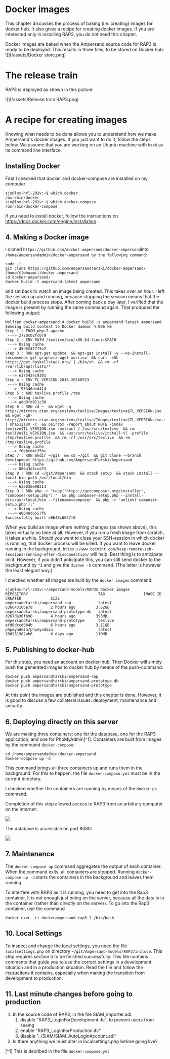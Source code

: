 # Docker images

This chapter discusses the process of baking (i.e. creating) images for docker hub. It also gives a recipe for creating docker images. If you are interested only in installing RAP3, you do not need this chapter.

Docker images are baked when the Ampersand source code for RAP3 is ready to be deployed. This results in three files, to be stored on Docker hub:  
![](/assets/Docker store.png)

# The release train

RAP3 is deployed as shown in this picture

![](/assets/Release train RAP3.png)

# A recipe for creating images

Knowing what needs to be done allows you to understand how we make Ampersand's docker images. If you just want to do it, follow the steps below. We assume that you are working on an Ubuntu machine with `bash` as its command line interface.

## Installing Docker

First I checked that docker and docker-compose are installed on my computer:

```
sjo@lnx-hrl-202v:~$ which docker
/usr/bin/docker
sjo@lnx-hrl-202v:~$ which docker-compose
/usr/bin/docker-compose
```
If you need to install docker, follow the instructions on https://docs.docker.com/engine/installation .

## 4. Making a Docker image

I cloned `https://github.com/docker-ampersand/docker-ampersand`into `/home/ampersandadmin/docker-ampersand by the following command`:

```
sudo -i
git clone https://github.com/AmpersandTarski/docker-ampersand/ /home/$(whoami)/docker-ampersand
cd docker-ampersand/
docker build -t ampersand:latest ampersand
```

and sat back to watch an image being created. This takes over an hour. I left the session up and running, because stopping the session means that the docker build process stops. After coming back a day later, I verified that the image is present by running the same command again. That produced the following output:

```
Wolfram docker-ampersand # docker build -t ampersand:latest ampersand
Sending build context to Docker daemon 4.096 kB
Step 1 : FROM php:7-apache
 ---> 2720c02fc079
Step 2 : ENV PATH /texlive/bin/x86_64-linux:$PATH
 ---> Using cache
 ---> 45d62477f5e2
Step 3 : RUN apt-get update  && apt-get install -y --no-install-recommends git graphviz wget xorriso  && curl -sSL https://get.haskellstack.org/ | /bin/sh  && rm -rf /var/lib/apt/lists/*
 ---> Using cache
 ---> e37542ec9301
Step 4 : ENV TL_VERSION 2016-20160523
 ---> Using cache
 ---> f95346ded414
Step 5 : ADD texlive.profile /tmp
 ---> Using cache
 ---> add9fd911c38
Step 6 : RUN cd ~  && wget -q   http://mirrors.ctan.org/systems/texlive/Images/texlive$TL_VERSION.iso  && wget -qO- http://mirrors.ctan.org/systems/texlive/Images/texlive$TL_VERSION.iso.sha512 | sha512sum -c  && osirrox -report_about NOTE -indev texlive$TL_VERSION.iso -extract / /usr/src/texlive  && rm texlive$TL_VERSION.iso  && /usr/src/texlive/install-tl -profile /tmp/texlive.profile  && rm -rf /usr/src/texlive  && rm /tmp/texlive.profile
 ---> Using cache
 ---> f0ebcd4cf50c
Step 7 : RUN mkdir ~/git  && cd ~/git  && git clone --branch development https://github.com/AmpersandTarski/Ampersand
 ---> Using cache
 ---> 08643d5cce73
Step 8 : RUN cd ~/git/Ampersand  && stack setup  && stack install --local-bin-path /usr/local/bin
 ---> Using cache
 ---> 636036e98214
Step 9 : RUN php -r "copy('https://getcomposer.org/installer', 'composer-setup.php');"  && php composer-setup.php --install-dir=/usr/local/bin --filename=composer  && php -r "unlink('composer-setup.php');"
 ---> Using cache
 ---> e8648c6657f6
Successfully built e8648c6657f6
```

When you build an image where nothing changes \(as shown above\), this takes virtually no time at all. However, if you run a fresh image from scratch, it takes a while. Should you want to close your SSH-session in which docker is running, that docker process will be killed. If you want to leave docker running in the background, `https://www.tecmint.com/keep-remote-ssh-sessions-running-after-disconnection/` will help. Best thing is to anticipate on it. However, if you didn't anticipate this, you can still send docker to the background by `^Z` and give the `disown -h` command. \(The latter is however the least elegant way.\)

I checked whether all images are built by the `docker images` command:

```
sjo@lnx-hrl-202v:~/ampersand-models/RAP3$ docker images
REPOSITORY                               TAG                 IMAGE ID            CREATED             SIZE
ampersandtarski/ampersand-rap            latest              636643166a78        2 hours ago         3.62GB
ampersandtarski/ampersand-prototype-db   latest              d267da36fb90        4 hours ago         395MB
ampersandtarski/ampersand-prototype      texlive             efd0dccd6b4b        6 hours ago         3.11GB
phpmyadmin/phpmyadmin                    latest              200931982ab6        6 days ago          110MB
```

## 5. Publishing to docker-hub

For this step, you need an account on docker-hub. Then Docker will simply push the generated images to docker hub by means of the push-command:

```
docker push ampersandtarski/ampersand-rap
docker push ampersandtarski/ampersand-prototype-db
docker push ampersandtarski/ampersand-prototype
```

At this point the images are published and this chapter is done. However, it is good to discuss a few collateral issues: deployment, maintenance and security.

## 6. Deploying directly on this server

We are making three containers: one for the database, one for the RAP3 application, and one for PhpMyAdmin[^1]. Containers are built from images by the command `docker-compose`:

```
cd /home/ampersandadmin/docker-ampersand
docker-compose up -d
```

This command brings all three containers up and runs them in the background. For this to happen, the file `docker-compose.yml` must be in the current directory.

I checked whether the containers are running by means of the `docker ps` command.

Completion of this step allowed access to RAP3 from an arbitrary computer on the internet:

![](/assets/import.png)

The database is accessible on port 8080:

![](/assets/phpMyAdmin.png)

## 7. Maintenance

The `docker-compose up` command aggregates the output of each container. When the command exits, all containers are stopped. Running `docker-compose up -d` starts the containers in the background and leaves them running.

To interfere with RAP3 as it is running, you need to get into the Rap3 container. It is not enough just being on the server, because all the data is in the container \(rather than directly on the server\). To go into the Rap3 container, use the command

```
docker exec -ti dockerampersand_rap3_1 /bin/bash
```

## 10. Local Settings

To inspect and change the local settings, you need the file `localsettings.php` on directory `~/git/Ampersand-models/RAP3/include`. This step requires section 5 to be finished successfully. This file contains comments that guide you to use the correct settings in a development situation and in a production situation. Read the file and follow the instructions it contains, especially when making the transition from development to production.

## 11. Last minute changes before going to production

1. In the source code of RAP3, in the file SIAM\_importer.adl:
   1. disable "RAP3\_LoginForDevelopment.ifc", to prevent users from seeing 
   2. enable "RAP3\_LoginForProduction.ifc"
   3. disable "../SIAM/SIAM\_AutoLoginAccount.adl"
2. Is there anything we must alter in localsettings.php before going live?

[^1] This is decribed in the file `docker-compose.yml`

